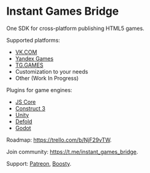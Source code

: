 # Instant Games Bridge
One SDK for cross-platform publishing HTML5 games.

Supported platforms:
+ [VK.COM](https://vk.com)
+ [Yandex Games](https://yandex.com/games/)
+ [TG.GAMES](https://tg.games/)
+ Customization to your needs
+ Other (Work In Progress)

Plugins for game engines:
+ [JS Core](https://github.com/instant-games-bridge/instant-games-bridge)
+ [Construct 3](https://github.com/instant-games-bridge/instant-games-bridge-construct)
+ [Unity](https://github.com/instant-games-bridge/instant-games-bridge-unity)
+ [Defold](https://github.com/instant-games-bridge/instant-games-bridge-defold)
+ [Godot](https://github.com/instant-games-bridge/instant-games-bridge-godot)

Roadmap: https://trello.com/b/NjF29vTW.

Join community: https://t.me/instant_games_bridge.

Support: [Patreon](https://www.patreon.com/mewton), [Boosty](https://boosty.to/mewton).